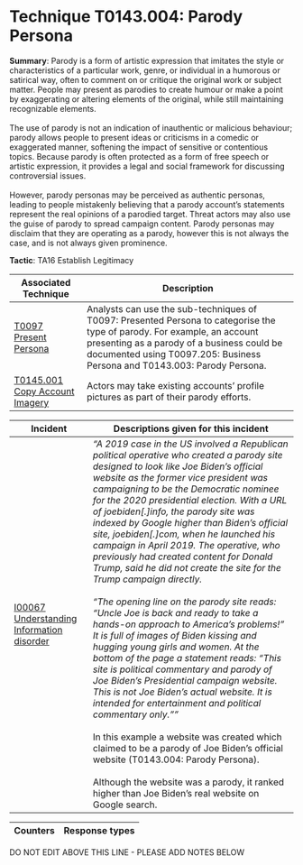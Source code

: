 # Technique T0143.004: Parody Persona

**Summary**: Parody is a form of artistic expression that imitates the style or characteristics of a particular work, genre, or individual in a humorous or satirical way, often to comment on or critique the original work or subject matter. People may present as parodies to create humour or make a point by exaggerating or altering elements of the original, while still maintaining recognizable elements.<br><br> The use of parody is not an indication of inauthentic or malicious behaviour; parody allows people to present ideas or criticisms in a comedic or exaggerated manner, softening the impact of sensitive or contentious topics. Because parody is often protected as a form of free speech or artistic expression, it provides a legal and social framework for discussing controversial issues.<br><br> However, parody personas may be perceived as authentic personas, leading to people mistakenly believing that a parody account’s statements represent the real opinions of a parodied target. Threat actors may also use the guise of parody to spread campaign content. Parody personas may disclaim that they are operating as a parody, however this is not always the case, and is not always given prominence.

**Tactic**: TA16 Establish Legitimacy


| Associated Technique | Description |
| --------- | ------------------------- |
| [T0097 Present Persona](../../generated_pages/techniques/T0097.md) | Analysts can use the sub-techniques of T0097: Presented Persona to categorise the type of parody. For example, an account presenting as a parody of a business could be documented using T0097.205: Business Persona and T0143.003: Parody Persona. |
| [T0145.001 Copy Account Imagery](../../generated_pages/techniques/T0145.001.md) | Actors may take existing accounts’ profile pictures as part of their parody efforts. |



| Incident | Descriptions given for this incident |
| -------- | -------------------- |
| [I00067 Understanding Information disorder](../../generated_pages/incidents/I00067.md) | <i>“A 2019 case in the US involved a Republican political operative who created a parody site designed to look like Joe Biden’s official website as the former vice president was campaigning to be the Democratic nominee for the 2020 presidential election. With a URL of joebiden[.]info, the parody site was indexed by Google higher than Biden’s official site, joebiden[.]com, when he launched his campaign in April 2019. The operative, who previously had created content for Donald Trump, said he did not create the site for the Trump campaign directly.<br><br> “The opening line on the parody site reads: “Uncle Joe is back and ready to take a hands-on approach to America’s problems!” It is full of images of Biden kissing and hugging young girls and women. At the bottom of the page a statement reads: “This site is political commentary and parody of Joe Biden’s Presidential campaign website. This is not Joe Biden’s actual website. It is intended for entertainment and political commentary only.””</i><br><br> In this example a website was created which claimed to be a parody of Joe Biden’s official website (T0143.004: Parody Persona).<br><br> Although the website was a parody, it ranked higher than Joe Biden’s real website on Google search. |



| Counters | Response types |
| -------- | -------------- |


DO NOT EDIT ABOVE THIS LINE - PLEASE ADD NOTES BELOW